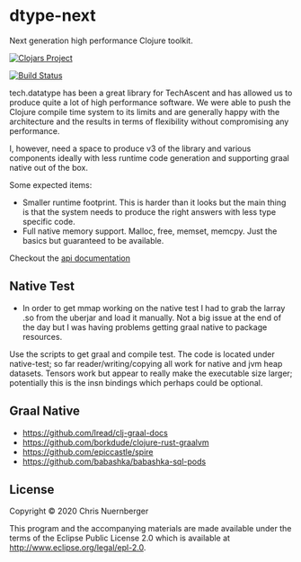 # dtype-next

Next generation high performance Clojure toolkit.


[![Clojars Project](https://clojars.org/cnuernber/dtype-next/latest-version.svg)](https://clojars.org/cnuernber/dtype-next)

[![Build Status](https://travis-ci.com/cnuernber/dtype-next.svg?branch=master)](https://travis-ci.com/cnuernber/dtype-next)

tech.datatype has been a great library for TechAscent and has allowed us to produce
quite a lot of high performance software.  We were able to push the Clojure
compile time system to its limits and are generally happy with the architecture
and the results in terms of flexibility without compromising any performance.

I, however, need a space to produce v3 of the library and various components ideally
with less runtime code generation and supporting graal native out of the box.

Some expected items:

*  Smaller runtime footprint.  This is harder than it looks but the main thing is that
   the system needs to produce the right answers with less type specific code.
*  Full native memory support.  Malloc, free, memset, memcpy.  Just the basics but
   guaranteed to be available.


Checkout the [api documentation](https://cnuernber.github.io/dtype-next/)

## Native Test

* In order to get mmap working on the native test I had to grab the larray .so from the
  uberjar and load it manually.  Not a big issue at the end of the day but I was having
  problems getting graal native to package resources.

Use the scripts to get graal and compile test.  The code is located under native-test; so far
reader/writing/copying all work for native and jvm heap datasets.  Tensors work but appear to
really make the executable size larger; potentially this is the insn bindings which perhaps could
be optional.


## Graal Native

* https://github.com/lread/clj-graal-docs
* https://github.com/borkdude/clojure-rust-graalvm
* https://github.com/epiccastle/spire
* https://github.com/babashka/babashka-sql-pods


## License

Copyright © 2020 Chris Nuernberger

This program and the accompanying materials are made available under the
terms of the Eclipse Public License 2.0 which is available at
http://www.eclipse.org/legal/epl-2.0.
